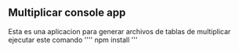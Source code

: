 ## Multiplicar console app
Esta es una aplicacion para generar archivos de tablas de multiplicar
ejecutar este comando 
''''
npm install
'''